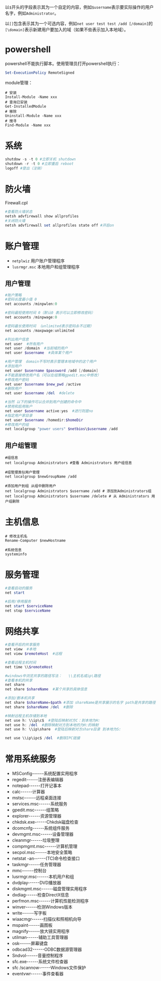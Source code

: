 以`$`开头的字段表示其为一个自定的内容，例如`$username`表示要实际操作的用户名字，例如`Administrator`。

以`[]`包含表示其为一个可选内容，例如`net user test test /add [/domain]`的`[\domain]`表示新建用户要加入的域（如果不些表示加入本地域）。

# powershell
powershell不能执行脚本。使用管理员打开powershell执行：
```powershell
Set-ExecutionPolicy RemoteSigned
```

module管理：
```shell
# 安装
Install-Module -Name xxx
# 查询已安装
Get-InstalledModule
# 移除
Uninstall-Module -Name xxx
# 搜寻
Find-Module -Name xxx
```


# 系统

```powershell
shutdow -s -t 0 #立即关机 shutdown
shutdown -r -t 0 #立即重启 reboot
logoff #登出（注销）
```



# 防火墙

Firewall.cpl

```powershell
#查看防火墙状态
netsh advfirewall show allprofiles
#关闭防火墙
netsh advfirewall set allprofiles state off #开启on
```



# 账户管理

- `netplwiz`  用户账户管理程序
- `lusrmgr.msc`  本地用户和组管理程序

## 用户管理

```powershell
#账户策略
#密码长度最小值 0
net accounts /minpwlen:0

#密码最短使用时间 0（默认0 表示可以立即修改密码）
net accounts /minpwage:0

#密码最长使用时间 （unlimited表示密码永不过期）
net accounts /maxpwage:unlimited

#列出用户信息
net user  #所有用户
net user /domain  #当前域的用户
net user $username  #具体某个用户

#用户管理  domain不写时表示管理本地域中的这个用户
#添加用户
net user $username $password /add [/domain]
#不能直接修改用户名（可以在组策略gpedit.msc中修改）
#修改用户密码
net user $username $new_pwd /active
#删除用户
net user $username /del  #delete

#当然 以下的操作可以合并到用户创建的命令中
#禁用和启用账户
net user $username active:yes  #进行则是no
#指定用户家目录
net user $username /homedir:$homeDir
#修改用户的组
net localgroup "power users" $netbios\$username /add
```

## 用户组管理

```shell
#组信息
net localgroup Administrators #查看 Administrators 用户组信息

#组管理类似用户管理
net localgroup $newGroupName /add

#添加用户到组 从组中删除用户
net localgroup Administrators $username /add # 添加到Administrators组
net localgroup Administrators $username /delete # 从 Administrators 用户组删除
```

# 主机信息

```shell
# 修改主机名
Rename-Computer $newHostname

#系统信息
systeminfo
```



# 服务管理

```powershell
#查看启动的服务
net start

#启用/停用服务
net start $serviceName
net stop $serviceName

```



# 网络共享

```powershell
#查看开启的共享服务
net view  #本地
net view $remoteHost  #远程

#查看远程主机时间
net time \\$remoteHost

#windows中浏览共享的路径写法：   \\主机名或ip\路径
#查看本机的共享
net share
net share $shareName  #某个共享的具体信息

#添加/删本机共享
net share $shareName=$path #添加 shareName是共享展示的名字 path是共享的路径
net share $shareName /del  #删除

#映射远程主机存储到本地
net use h: \\ip\c$  #登陆后映射对方C：到本地为H:
net use h: /del  #删除映射对方到本地的为H:的映射
net use h: \\ip\share  #登陆后映射对方share目录 到本地为S:

net use \\ip\ipc$ /del  #删除IPC链接
```

# 常用系统服务

- MSConfig------系统配置实用程序
- regedit------注册表编辑器
- notepad------打开记事本
- calc------计算器
- mstsc------远程桌面连接
- services.msc------系统服务
- gpedit.msc------组策略
- explorer------资源管理器
- chkdsk.exe------Chkdsk磁盘检查
- dcomcnfg------系统组件服务
- devmgmt.msc------设备管理器
- cleanmgr------垃圾整理
- compmgmt.msc------计算机管理
- secpol.msc------本地安全策略
- netstat -an------(TC)命令检查接口
- taskmgr------任务管理器
- mmc------控制台
- lusrmgr.msc------本机用户和组
- dvdplay------DVD播放器
- diskmgmt.msc------磁盘管理实用程序
- dxdiag------检查DirectX信息
- perfmon.msc------计算机性能检测程序
- winver------检测Windows版本
- write------写字板
- wiaacmgr------扫描仪和照相机向导
- mspaint------画图板
- magnify------放大镜实用程序
- utilman------辅助工具管理器
- osk------屏幕键盘
- odbcad32------ODBC数据源管理器
- Sndvol------音量控制程序
- sfc.exe------系统文件检查器
- sfc /scannow------Windows文件保护
- eventvwr------事件查看器
